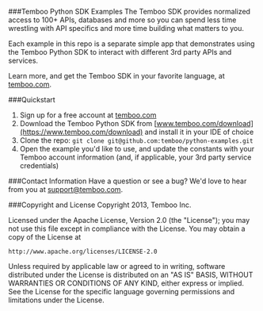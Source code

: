 ###Temboo Python SDK Examples
The Temboo SDK provides normalized access to 100+ APIs, databases and more so you can spend less time wrestling with API specifics and more time building what matters to you.   

Each example  in this repo is a separate simple app that demonstrates using the Temboo Python SDK to interact with different 3rd party APIs and services. 

Learn more, and get the Temboo SDK in your favorite language, at [temboo.com](https://temboo.com).

###Quickstart
 1. Sign up for a free account at [temboo.com](https://temboo.com)
 2. Download the Temboo Python SDK from [www.temboo.com/download](https://www.temboo.com/download) and install it in your IDE of choice
 3. Clone the repo: `git clone git@github.com:temboo/python-examples.git`
 4. Open the example you'd like to use, and update the constants with your Temboo account information (and, if applicable, your 3rd party service credentials)

###Contact Information
Have a question or see a bug? We'd love to hear from you at support@temboo.com.

###Copyright and License
Copyright 2013, Temboo Inc.

Licensed under the Apache License, Version 2.0 (the "License"); you may not use this file except in compliance with the License. You may obtain a copy of the License at

    http://www.apache.org/licenses/LICENSE-2.0

Unless required by applicable law or agreed to in writing, software distributed under the License is distributed on an "AS IS" BASIS, WITHOUT WARRANTIES OR CONDITIONS OF ANY KIND, either express or implied. See the License for the specific language governing permissions and limitations under the License.

